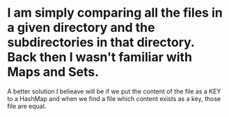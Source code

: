 # I am simply comparing all the files in a given directory and the subdirectories in that directory. Back then I wasn't familiar with Maps and Sets. 
A better solution I belieave will be if we put the content of the file as a KEY to a HashMap and when we find a file which content exists as a key, those file are equal.
